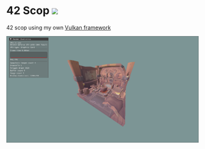 # 42 Scop <a href="https://github.com/Kbz-8/42_scop/actions/workflows/build.yml"><img src="https://github.com/Kbz-8/42_scop/actions/workflows/build.yml/badge.svg"></a>

42 scop using my own [Vulkan framework](https://github.com/Kbz-8/KVF)

<div align="center">
    <img src="Screenshots/screenshot_1.png" alt="drawing"/>
</div>
